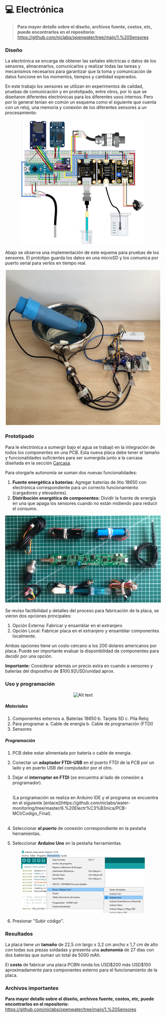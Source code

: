 # 💻 Electrónica

> **Para mayor detalle sobre el diseño, archivos fuente, costos, etc, puede encontrarlos en el repositorio:**
> https://github.com/niclabs/openwater/tree/main/1.%20Sensores

### Diseño

La electrónica se encarga de obtener las señales eléctricas o datos de los sensores, almacenarlos, comunicarlos y realizar todas las tareas y mecanismos necesarios para garantizar que la toma  y comunicación de datos funcione en los momentos, tiempos y cantidad esperados.

En este trabajo los sensores se utilizan en experimentos de calidad, pruebas de comunicación y en prototipado, entre otros, por lo que se diseñaron diferentes electrónicas para los diferentes usos internos. Pero por lo general tenían en común un esquema como el siguiente que cuenta con un reloj, una memoria y conexión de los diferentes sensores a un procesamiento:

<p align="center"><img title="a title" alt="Alt text" src="images/electronica_conexiones_prototipo.png" width="400px"></p>

Abajo se observa una implementación de este equema para pruebas de los sensores. El prototipo guarda los datos en una microSD y los comunica por puerto serial para verlos en tiempo real.

<p align="center"><img title="a title" alt="Alt text" src="images/electronica_prototipo_armado.png" width="500px"></p>

### Prototipado

Para le electrónica a sumergir bajo el agua se trabajó en la integración de todos los componentes en una PCB. Esta nueva placa debe tener el tamaño y funcionalidades suficientes para ser sumergida junto a la carcasa diseñada en la sección [Carcasa](2-Carcasa.md).

Para otorgarle autonomía se suman dos nuevas funcionalidades:
1. **Fuente energética a baterías:** Agregar baterías de litio 18650 con electrónica correspondiente para un correcto funcionamiento (cargadores y elevadores).
2. **Distribución energética de componentes:** Dividir la fuente de energía en una que apaga los sensores cuando no están midiendo para reducir el consumo.

<p align="center"><img title="a title" alt="Alt text" src="images/electronica_pcb_componentes.jpg"></p>

Se reviso factibilidad y detalles del proceso para fabricación de la placa, se vieron dos opciones principales:

1. Opción Externa: Fabricar y ensamblar en el extranjero
2. Opción Local: Fabricar placa en el extranjero y ensamblar componentes localmente.

<!-- La segunda opción implica hacer el trabajo de comprar todos los componentes de la placa y soldarlos. Sus ventajas son la posible reutilización de componentes dificiles de encontrar desde la electrónica original de los sensores y una consecuente optimización de costos. -->

Ambas opciones tiene un costo cercano a los 200 dolares americanos por placa. Puede ser importante evaluar la disponibilidad de componentes para decidir por una opción.

**Importante:** Considerar además un precio extra en cuando a sensores y baterías del dispositivo de $100.92USD/unidad aprox.

<!--
|   Cotizaciones  | **Total (5u)** | **Total+ 30%*** | **Precio unitario USD** | **Tiempo**  |
|-----------------------------|----------------|----------------|---------------------|-------------|
| **Opción Local**                   | $772.09        | $1003.72       | $200.74             | 3-4 semanas |
| **Opción Externa EEcart**          | $907.26        | $1179.44       | $235.89             | 5 semanas   |
| **Opción Externa PCBWay**          | $888.45        | $1176.19       | $231.00             | 5.5 semanas |
-->

### Uso y programación

<p align="center"><img title="a title" alt="Alt text" src="images/PCBnombrada_v0.png"></p>

##### Materiales

1. Componentes externos
    a.  Baterías 18650
    b.  Tarjeta SD
    c.  Pila Reloj
2. Para programar
    a. Cable de energía
    b. Cable de programación (FTDI)
3. Sensores

##### Programación

1. PCB debe estar alimentada por batería o cable de energía.
2. Conectar un **adaptador FTDI-USB** en el puerto FTDI de la PCB por un lado y en puerto USB del computador por el otro.
3. Dejar el **interruptor en FTDI** (se encuentra al lado de conexión a programador).

    <br>
    (La programación se realiza en Arduino IDE y el programa se encuentra en el siguiente [enlace](https://github.com/niclabs/water-monitoring/tree/master/6.%20Electr%C3%B3nica/PCB-MCI/Codigo_Final).
    <br>
    <br>

4. Seleccionar **el puerto** de conexión correspondiente en la pestaña herramientas.
5. Seleccionar  **Arduino Uno** en la pestaña herramientas.

<p align="center"><img title="a title" alt="Alt text" src="images/electronica_pcb_programacion_arduino.png" width="400px"></p>

6. Presionar "Subir código".

### Resultados

La placa tiene un **tamaño** de  22,5 cm largo x 3,2 cm ancho x 1,7 cm de alto con todas sus piezas soldadas y presenta una **autonomía** de 27 días con dos baterías que suman un total de 5000 mAh. 

El **costo** de fabricar una placa PCBN ronda los USD\$200 más USD\$100 aproximadamente para componentes externo para el funcionamiento de la placa.

### Archivos importantes

**Para mayor detalle sobre el diseño, archivos fuente, costos, etc, puede encontrarlos en el repositorio:**
https://github.com/niclabs/openwater/tree/main/1.%20Sensores


<!--
### Siguientes pasos

#### To Do's
_\*(Sección WIP matías)\*_

1. Disminuir costo de fabricación.
2. Mejorar autonomía del sistema.
-->
